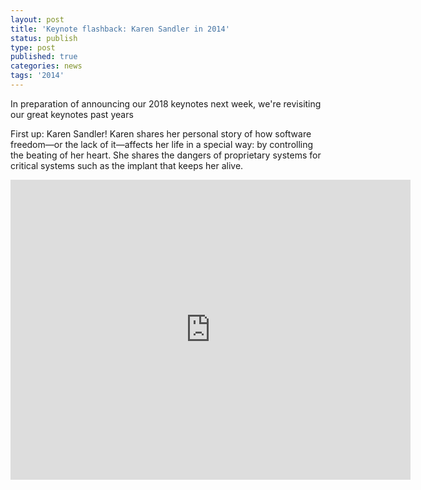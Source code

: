 ```yaml
---
layout: post
title: 'Keynote flashback: Karen Sandler in 2014'
status: publish
type: post
published: true
categories: news
tags: '2014'
---
```


In preparation of announcing our 2018 keynotes next week, we're revisiting our great keynotes past years

First up: Karen Sandler! Karen shares her personal story of how software freedom—or the lack of it—affects her life in a special way: by controlling the beating of her heart. She shares the dangers of proprietary systems for critical systems such as the implant that keeps her alive.

<iframe src="https://archive.org/embed/SeaGL2014KarenSandlerKeynote" width="640" height="480" frameborder="0" webkitallowfullscreen="true" mozallowfullscreen="true" allowfullscreen></iframe>
